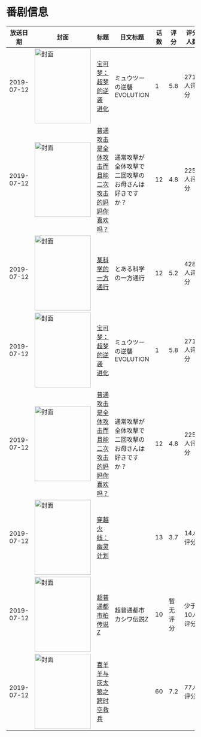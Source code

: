# 番剧信息

|放送日期|封面|标题|日文标题|话数|评分|评分人数|
|---|---|---|---|---|---|---|
|2019-07-12|<img src="https://lain.bgm.tv/pic/cover/c/c8/6e/256283_x4g3G.jpg" alt="封面" style="width:150px;height:200px;object-fit:cover;">|[宝可梦：超梦的逆袭 进化](https://bangumi.tv/subject/256283)|ミュウツーの逆襲 EVOLUTION|1|5.8|271人评分|
|2019-07-12|<img src="https://lain.bgm.tv/pic/cover/c/10/19/264355_PBB4E.jpg" alt="封面" style="width:150px;height:200px;object-fit:cover;">|[普通攻击是全体攻击而且能二次攻击的妈妈你喜欢吗？](https://bangumi.tv/subject/264355)|通常攻撃が全体攻撃で二回攻撃のお母さんは好きですか？|12|4.8|2252人评分|
|2019-07-12|<img src="https://lain.bgm.tv/pic/cover/c/3f/11/262939_ZhtWQ.jpg" alt="封面" style="width:150px;height:200px;object-fit:cover;">|[某科学的一方通行](https://bangumi.tv/subject/262939)|とある科学の一方通行|12|5.2|4280人评分|
|2019-07-12|<img src="https://lain.bgm.tv/pic/cover/c/c8/6e/256283_x4g3G.jpg" alt="封面" style="width:150px;height:200px;object-fit:cover;">|[宝可梦：超梦的逆袭 进化](https://bangumi.tv/subject/256283)|ミュウツーの逆襲 EVOLUTION|1|5.8|271人评分|
|2019-07-12|<img src="https://lain.bgm.tv/pic/cover/c/10/19/264355_PBB4E.jpg" alt="封面" style="width:150px;height:200px;object-fit:cover;">|[普通攻击是全体攻击而且能二次攻击的妈妈你喜欢吗？](https://bangumi.tv/subject/264355)|通常攻撃が全体攻撃で二回攻撃のお母さんは好きですか？|12|4.8|2252人评分|
|2019-07-12|<img src="https://lain.bgm.tv/pic/cover/c/da/d9/234068_rVrr9.jpg" alt="封面" style="width:150px;height:200px;object-fit:cover;">|[穿越火线：幽灵计划](https://bangumi.tv/subject/234068)||13|3.7|14人评分|
|2019-07-12|<img src="https://lain.bgm.tv/pic/cover/c/52/51/310818_T7BNT.jpg" alt="封面" style="width:150px;height:200px;object-fit:cover;">|[超普通都市柏传说Z](https://bangumi.tv/subject/310818)|超普通都市カシワ伝説Z|10|暂无评分|少于10人评分|
|2019-07-12|<img src="https://lain.bgm.tv/pic/cover/c/3e/8c/310927_h8nMY.jpg" alt="封面" style="width:150px;height:200px;object-fit:cover;">|[喜羊羊与灰太狼之跨时空救兵](https://bangumi.tv/subject/310927)||60|7.2|77人评分|
